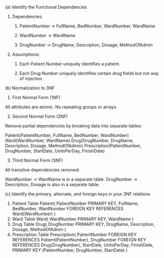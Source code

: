 (a) Identify the Functional Dependencies
 1. Dependencies:
    1. PatientNumber → FullName, BedNumber, WardNumber, WardName

    2. WardNumber → WardName

    3. DrugNumber → DrugName, Description, Dosage, MethodOfAdmin

 2. Assumptions:
    1. Each Patient Number uniquely identifies a patient.

    2. Each Drug Number uniquely identifies certain drug fields but not way of injection.

(b) Normalization to 3NF

1. First Normal Form (1NF)

All attributes are atomic. No repeating groups or arrays.

2. Second Normal Form (2NF)

Remove partial dependencies by breaking data into separate tables:

Patient(PatientNumber, FullName, BedNumber, WardNumber)
Ward(WardNumber, WardName)
Drug(DrugNumber, DrugName, Description, Dosage, MethodOfAdmin)
Prescription(PatientNumber, DrugNumber, StartDate, UnitsPerDay, FinishDate)

3. Third Normal Form (3NF)

All transitive dependencies removed:

WardNumber → WardName is in a separate table.
DrugNumber → Description, Dosage is also in a separate table.

(c) Identify the primary, alternate, and foreign keys in your 3NF relations

1. Patient Table
   Patient(
       PatientNumber PRIMARY KEY,
       FullName,
       BedNumber,
       WardNumber FOREIGN KEY REFERENCES Ward(WardNumber)
   )
2. Ward Table
   Ward(
       WardNumber PRIMARY KEY,
       WardName
   )
3. Drug Table
   Drug(
       DrugNumber PRIMARY KEY,
       DrugName,
       Description,
       Dosage,
       MethodOfAdmin
   )
4. Prescription Table
   Prescription(
      PatientNumber FOREIGN KEY REFERENCES Patient(PatientNumber),
      DrugNumber FOREIGN KEY REFERENCES Drug(DrugNumber),
      StartDate,
      UnitsPerDay,
      FinishDate,
      PRIMARY KEY (PatientNumber, DrugNumber, StartDate)
   )